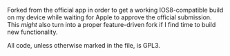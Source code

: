 Forked from the official app in order to get a working IOS8-compatible build on my device while waiting for Apple to approve the official submission. This *might* also turn into a proper feature-driven fork if I find time to build new functionality.

All code, unless otherwise marked in the file, is GPL3.
